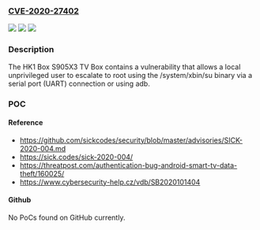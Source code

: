 ### [CVE-2020-27402](https://cve.mitre.org/cgi-bin/cvename.cgi?name=CVE-2020-27402)
![](https://img.shields.io/static/v1?label=Product&message=n%2Fa&color=blue)
![](https://img.shields.io/static/v1?label=Version&message=n%2Fa&color=blue)
![](https://img.shields.io/static/v1?label=Vulnerability&message=n%2Fa&color=brighgreen)

### Description

The HK1 Box S905X3 TV Box contains a vulnerability that allows a local unprivileged user to escalate to root using the /system/xbin/su binary via a serial port (UART) connection or using adb.

### POC

#### Reference
- https://github.com/sickcodes/security/blob/master/advisories/SICK-2020-004.md
- https://sick.codes/sick-2020-004/
- https://threatpost.com/authentication-bug-android-smart-tv-data-theft/160025/
- https://www.cybersecurity-help.cz/vdb/SB2020101404

#### Github
No PoCs found on GitHub currently.

